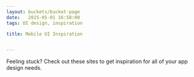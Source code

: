 ```yaml
---
layout: buckets/bucket-page
date:   2015-05-01 16:58:00
tags: UI design, inspiration

title: Mobile UI Inspiration


---
```


Feeling stuck? Check out these sites to get inspiration for all of your app design needs.